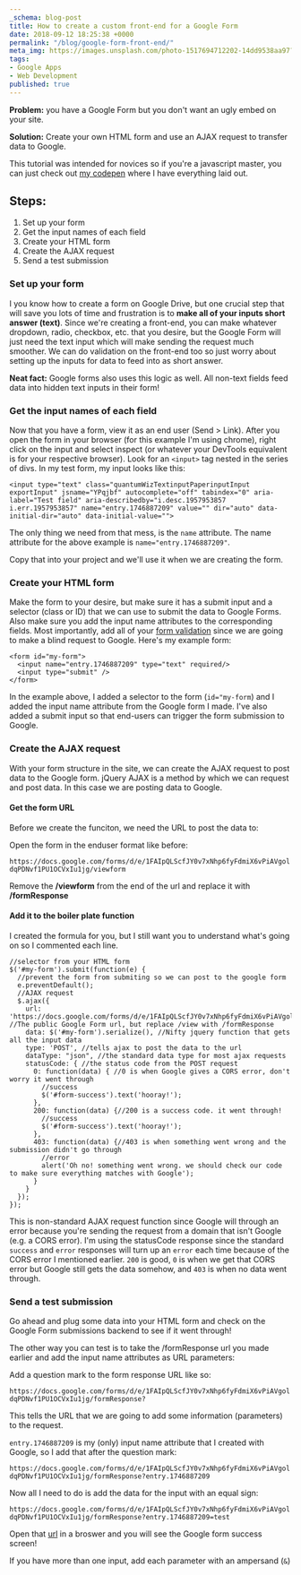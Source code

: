 ```yaml
---
_schema: blog-post
title: How to create a custom front-end for a Google Form
date: 2018-09-12 18:25:38 +0000
permalink: "/blog/google-form-front-end/"
meta_img: https://images.unsplash.com/photo-1517694712202-14dd9538aa97?ixlib=rb-1.2.1&ixid=MnwxMjA3fDB8MHxwaG90by1wYWdlfHx8fGVufDB8fHx8&auto=format&fit=crop&w=1050&q=80
tags:
- Google Apps
- Web Development
published: true
---
```

**Problem:** you have a Google Form but you don't want an ugly embed on your site.

**Solution:** Create your own HTML form and use an AJAX request to transfer data to Google.

This tutorial was intended for novices so if you're a javascript master, you can just check out [my codepen](https://codepen.io/ecupaio/pen/QVrQov) where I have everything laid out.

## Steps:

1. Set up your form
2. Get the input names of each field
3. Create your HTML form
4. Create the AJAX request
5. Send a test submission

### Set up your form

I you know how to create a form on Google Drive, but one crucial step that will save you lots of time and frustration is to **make all of your inputs short answer (text)**. Since we're creating a front-end, you can make whatever dropdown, radio, checkbox, etc. that you desire, but the Google Form will just need the text input which will make sending the request much smoother. We can do validation on the front-end too so just worry about setting up the inputs for data to feed into as short answer.

**Neat fact:** Google forms also uses this logic as well. All non-text fields feed data into hidden text inputs in their form!

### Get the input names of each field

Now that you have a form, view it as an end user (Send > Link). After you open the form in your browser (for this example I'm using chrome), right click on the input and select inspect (or whatever your DevTools equivalent is for your respective browser).  Look for an `<input>` tag nested in the series of divs. In my test form, my input looks like this:

    <input type="text" class="quantumWizTextinputPaperinputInput exportInput" jsname="YPqjbf" autocomplete="off" tabindex="0" aria-label="Test field" aria-describedby="i.desc.1957953857 i.err.1957953857" name="entry.1746887209" value="" dir="auto" data-initial-dir="auto" data-initial-value="">

The only thing we need from that mess, is the `name` attribute. The name attribute for the above example is `name="entry.1746887209"`.

Copy that into your project and we'll use it when we are creating the form.

### Create your HTML form

Make the form to your desire, but make sure it has a submit input and a selector (class or ID) that we can use to submit the data to Google Forms. Also make sure you add the input name attributes to the corresponding fields. Most importantly, add all of your [form validation](https://www.w3schools.com/tags/att_input_required.asp) since we are going to make a blind request to Google. Here's my example form:

    <form id="my-form">
      <input name="entry.1746887209" type="text" required/>
      <input type="submit" />
    </form>

In the example above, I added a selector to the form (`id="my-form`) and I added the input name attribute from the Google form I made. I've also added a submit input so that end-users can trigger the form submission to Google.

### Create the AJAX request

With your form structure in the site, we can create the AJAX request to post data to the Google form. jQuery AJAX is a method by which we can request and post data. In this case we are posting data to Google.

#### Get the form URL

Before we create the funciton, we need the URL to post the data to:

Open the form in the enduser format like before:

`https://docs.google.com/forms/d/e/1FAIpQLScfJY0v7xNhp6fyFdmiX6vPiAVgoldqPDNvf1PU1OCVxIu1jg/viewform`

Remove the **/viewform** from the end of the url and replace it with **/formResponse**

#### Add it to the boiler plate function

I created the formula for you, but I still want you to understand what's going on so I commented each line.

    //selector from your HTML form
    $('#my-form').submit(function(e) {
      //prevent the form from submiting so we can post to the google form
      e.preventDefault();
      //AJAX request
      $.ajax({
        url: 'https://docs.google.com/forms/d/e/1FAIpQLScfJY0v7xNhp6fyFdmiX6vPiAVgoldqPDNvf1PU1OCVxIu1jg/formResponse',     //The public Google Form url, but replace /view with /formResponse
        data: $('#my-form').serialize(), //Nifty jquery function that gets all the input data
        type: 'POST', //tells ajax to post the data to the url
        dataType: "json", //the standard data type for most ajax requests
        statusCode: { //the status code from the POST request
          0: function(data) { //0 is when Google gives a CORS error, don't worry it went through
            //success
            $('#form-success').text('hooray!');
          },
          200: function(data) {//200 is a success code. it went through!
            //success
            $('#form-success').text('hooray!');
          },
          403: function(data) {//403 is when something went wrong and the submission didn't go through
            //error
            alert('Oh no! something went wrong. we should check our code to make sure everything matches with Google');
          }
        }  
      });
    });

This is non-standard AJAX request function since Google will through an error because you're sending the request from a domain that isn't Google (e.g. a CORS error). I'm using the statusCode response since the standard `success` and `error` responses will turn up an `error` each time because of the CORS error I mentioned earlier. `200` is good, `0` is when we get that CORS error but Google still gets the data somehow, and `403` is when no data went through.

### Send a test submission

Go ahead and plug some data into your HTML form and check on the Google Form submissions backend to see if it went through!

The other way you can test is to take the /formResponse url you made earlier and add the input name attributes as URL parameters:

Add a question mark to the form response URL like so:

`https://docs.google.com/forms/d/e/1FAIpQLScfJY0v7xNhp6fyFdmiX6vPiAVgoldqPDNvf1PU1OCVxIu1jg/formResponse?`

This tells the URL that we are going to add some information (parameters) to the request.

`entry.1746887209` is my (only) input name attribute that I created with Google, so I add that after the question mark:

`https://docs.google.com/forms/d/e/1FAIpQLScfJY0v7xNhp6fyFdmiX6vPiAVgoldqPDNvf1PU1OCVxIu1jg/formResponse?entry.1746887209`

Now all I need to do is add the data for the input with an equal sign:

`https://docs.google.com/forms/d/e/1FAIpQLScfJY0v7xNhp6fyFdmiX6vPiAVgoldqPDNvf1PU1OCVxIu1jg/formResponse?entry.1746887209=test`

Open that [url](https://docs.google.com/forms/d/e/1FAIpQLScfJY0v7xNhp6fyFdmiX6vPiAVgoldqPDNvf1PU1OCVxIu1jg/formResponse?entry.1746887209) in a broswer and you will see the Google form success screen!

If you have more than one input, add each parameter with an ampersand (`&`)
